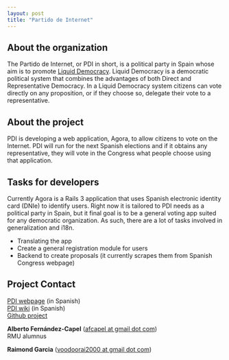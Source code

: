 ```yaml
---
layout: post
title: "Partido de Internet"
---
```


## About the organization

The Partido de Internet, or PDI in short, is a political party in Spain whose aim is to promote [Liquid Democracy](http://www.google.com/url?q=http%3A%2F%2Fcommunitywiki.org%2Fen%2FLiquidDemocracy&sa=D&sntz=1&usg=AFQjCNFZkb8HUZKIH4_hKpDXr2Z-4JnFnA). Liquid Democracy is a democratic political system that combines the advantages of both Direct and Representative Democracy. In a Liquid Democracy system citizens can vote directly on any proposition, or if they choose so, delegate their vote to a representative.

## About the project

PDI is developing a web application, Agora, to allow citizens to vote on the Internet. PDI will run for the next Spanish elections and if it obtains any representative, they will vote in the Congress what people choose using that application.

## Tasks for developers

Currently Agora is a Rails 3 application that uses Spanish electronic identity card (DNIe) to identify users. Right now it is tailored to PDI needs as a political party in Spain, but it final goal is to be a general voting app suited for any democratic organization. As such, there are a lot of tasks involved in generalization and i18n.

- Translating the app
- Create a general registration module for users
- Backend to create proposals (it currently scrapes them from Spanish Congress webpage)


## Project Contact

[PDI webpage](http://www.partidodeinternet.es) (in Spanish)<br>
[PDI wiki](http://partidodeinternet.es/wiki/Portada) (in Spanish)<br>
[Github project](http://github.com/agoraciudadana/referendum15oct)


**Alberto Fernández-Capel** ([afcapel at gmail dot com](mailto:afcapel@gmail.com))<br>
RMU alumnus 

**Raimond Garcia** ([voodoorai2000 at gmail dot com](mailto:voodoorai2000@gmail.com))

